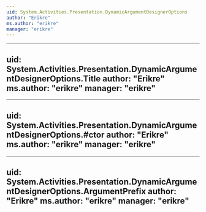 ```yaml
---
uid: System.Activities.Presentation.DynamicArgumentDesignerOptions
author: "Erikre"
ms.author: "erikre"
manager: "erikre"
---
```


---
uid: System.Activities.Presentation.DynamicArgumentDesignerOptions.Title
author: "Erikre"
ms.author: "erikre"
manager: "erikre"
---

---
uid: System.Activities.Presentation.DynamicArgumentDesignerOptions.#ctor
author: "Erikre"
ms.author: "erikre"
manager: "erikre"
---

---
uid: System.Activities.Presentation.DynamicArgumentDesignerOptions.ArgumentPrefix
author: "Erikre"
ms.author: "erikre"
manager: "erikre"
---
